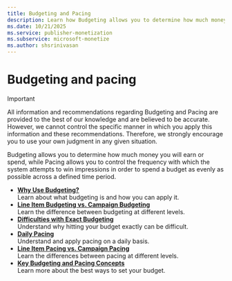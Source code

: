```yaml
---
title: Budgeting and Pacing
description: Learn how Budgeting allows you to determine how much money you will earn or spend, while Pacing allows you to control the frequency with which the system attempts to win impressions in order to spend a budget as evenly as possible across a defined time period.
ms.date: 10/21/2025
ms.service: publisher-monetization
ms.subservice: microsoft-monetize
ms.author: shsrinivasan
---
```



# Budgeting and pacing

> [!IMPORTANT]
> All information and recommendations regarding Budgeting and Pacing are provided to the best of our knowledge and are believed to be accurate. However, we cannot control the specific manner in which you apply this information and these recommendations. Therefore, we strongly encourage you to use your own judgment in any given situation.

Budgeting allows you to determine how much money you will earn or spend, while Pacing allows you to control the frequency with which the system attempts to win impressions in order to spend a budget as evenly as possible across a defined time period.

- **[Why Use Budgeting?](why-use-budgeting.md)**  
  Learn about what budgeting is and how you can apply it.
- **[Line Item Budgeting vs. Campaign Budgeting](line-item-budgeting-vs-campaign-budgeting.md)**  
  Learn the difference between budgeting at different levels.
- **[Difficulties with Exact Budgeting](difficulties-with-exact-budgeting.md)**  
  Understand why hitting your budget exactly can be difficult.
- **[Daily Pacing](daily-pacing.md)**  
  Understand and apply pacing on a daily basis.
- **[Line Item Pacing vs. Campaign Pacing](line-item-pacing-vs-campaign-pacing.md)**  
  Learn the differences between pacing at different levels.
- **[Key Budgeting and Pacing Concepts](key-budgeting-and-pacing-concepts.md)**  
  Learn more about the best ways to set your budget.
